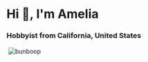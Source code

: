 <h1>Hi 👋, I'm Amelia</h1>
<h3>Hobbyist from California, United States</h3>

<p>&nbsp;<img align="center" src="https://github-readme-stats.vercel.app/api?username=bunboop&show_icons=true&locale=en" alt="bunboop" /></p>
